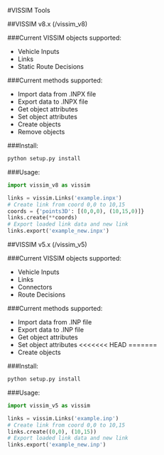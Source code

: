 #VISSIM Tools

##VISSIM v8.x (/vissim_v8)

###Current VISSIM objects supported:
- Vehicle Inputs
- Links
- Static Route Decisions

###Current methods supported:
- Import data from .INPX file
- Export data to .INPX file
- Get object attributes
- Set object attributes 
- Create objects
- Remove objects

###Install:
``` python
python setup.py install
```

###Usage:
```python
import vissim_v8 as vissim

links = vissim.Links('example.inpx')
# Create link from coord 0,0 to 10,15
coords = {'points3D': [(0,0,0), (10,15,0)]}
links.create(**coords)
# Export loaded link data and new link
links.export('example_new.inpx')
```

##VISSIM v5.x (/vissim_v5)

###Current VISSIM objects supported:
- Vehicle Inputs
- Links
- Connectors
- Route Decisions

###Current methods supported:
- Import data from .INP file
- Export data to .INP file
- Get object attributes
- Set object attributes 
<<<<<<< HEAD
=======
- Create objects

###Install:
``` python
python setup.py install
```

###Usage:
```python
import vissim_v5 as vissim

links = vissim.Links('example.inp')
# Create link from coord 0,0 to 10,15
links.create((0,0), (10,15))
# Export loaded link data and new link
links.export('example_new.inp')
```
